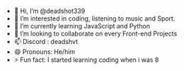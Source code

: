 - 👋 Hi, I’m @deadshot339
- 👀 I’m interested in coding, listening to music and Sport.
- 🌱 I’m currently learning JavaScript and Python
- 💞️ I’m looking to collaborate on every Front-end Projects
- 📫 Discord : deadshvt
- 😄 Pronouns: He/him
- ⚡ Fun fact: I started learning coding when i was 8

<!---
deadshot339/deadshot339 is a ✨ special ✨ repository because its `README.md` (this file) appears on your GitHub profile.
You can click the Preview link to take a look at your changes.
--->
